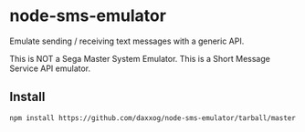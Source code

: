 node-sms-emulator
=================

Emulate sending / receiving text messages with a generic API.

This is NOT a Sega Master System Emulator. This is a Short Message Service API emulator.

Install
-------
```bash
npm install https://github.com/daxxog/node-sms-emulator/tarball/master
```